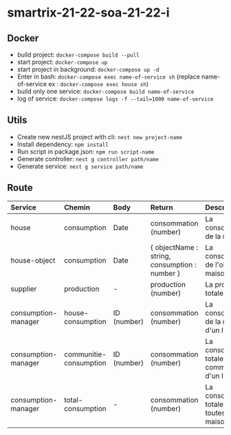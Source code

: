 # smartrix-21-22-soa-21-22-i

## Docker

- build project: `docker-compose build --pull`
- start project: `docker-compose up`
- start project in background: `docker-compose up -d`
- Enter in bash: `docker-compose exec name-of-service sh` (replace name-of-service ex : `docker-compose exec house sh`)
- build only one service: `docker-compose build name-of-service`
- log of service: `docker-compose logs -f --tail=1000 name-of-service`

## Utils
- Create new nestJS project with cli: `nest new project-name`
- Install dependency:  `npm install`
- Run script in package.json: `npm run script-name`
- Generate controller: `nest g controller path/name`
- Generate service: `nest g service path/name`

## Route

| Service       | Chemin      | Body            | Return     |Description            |
| :-------------|:--------    | :-----          |:--------   |:----------------------|
| house         | consumption | Date              | consommation (number)     | La consommation de la maison|
| house-object  | consumption | Date            |{ objectName : string, consumption : number } | La consommation de l'objet de la maison   |
|supplier       | production   |-                | production (number)      | La production totale |
| consumption-manager | house-consumption | ID (number) | consommation (number) | La consommation de la maison d'un ID donné |
| consumption-manager | communitie-consumption | ID (number) | consommation (number) | La consommation totale d'une communauté d'un ID donné |
| consumption-manager | total-consumption | - | consommation (number) | La consommation totale de toutes les maisons |
